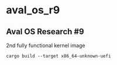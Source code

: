 # aval_os_r9

## Aval OS Research #9

2nd fully functional kernel image

```
cargo build --target x86_64-unknown-uefi
```
